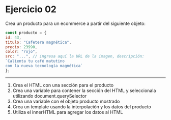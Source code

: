 # Ejercicio 02

Crea un producto para un ecommerce a partir del siguiente objeto:

```javascript
const producto = {
id: 43,
titulo: "Cafetera magnética",
precio: 23990,
color: "rojo",
src: "...", // ingresa aquí la URL de la imagen, descripción:
`Calienta tu café matutino
con la nueva tecnología magnética`
};
```

---

1. Crea el HTML con una sección para el producto
2. Crea una variable para contener la sección del HTML y seleccionala utilizando document.querySelector
3. Crea una variable con el objeto producto mostrado
4. Crea un template usando la interpolación y los datos del producto
5. Utiliza el innerHTML para agregar los datos al HTML
